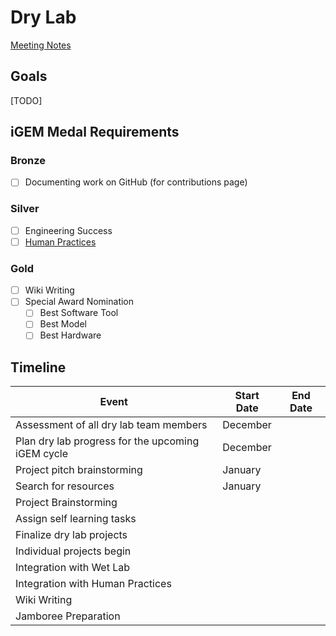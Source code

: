# Dry Lab

[Meeting Notes](https://drive.google.com/drive/folders/1QzOAnP1XhyycN8l5DmcQIVxX-E-CWuap?usp=sharing)

## Goals

[TODO]

## iGEM Medal Requirements

### Bronze

- [ ] Documenting work on GitHub (for contributions page)

### Silver

- [ ] Engineering Success
- [ ] [Human Practices](../human-practices/index.md)

### Gold

- [ ] Wiki Writing
- [ ] Special Award Nomination
  - [ ] Best Software Tool
  - [ ] Best Model
  - [ ] Best Hardware

## Timeline

| Event                                             | Start Date | End Date |
| ------------------------------------------------- | ---------- | -------- |
| Assessment of all dry lab team members            | December   |          |
| Plan dry lab progress for the upcoming iGEM cycle | December   |          |
| Project pitch brainstorming                       | January    |          |
| Search for resources                              | January    |          |
| Project Brainstorming                             |            |          |
| Assign self learning tasks                        |            |          |
| Finalize dry lab projects                         |            |          |
| Individual projects begin                         |            |          |
| Integration with Wet Lab                          |            |          |
| Integration with Human Practices                  |            |          |
| Wiki Writing                                      |            |          |
| Jamboree Preparation                              |            |          |
